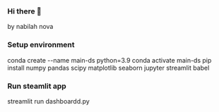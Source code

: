 ### Hi there 👋
by nabilah nova
### Setup environment
conda create --name main-ds python=3.9
conda activate main-ds
pip install numpy pandas scipy matplotlib seaborn jupyter streamlit babel

### Run steamlit app
streamlit run dashboardd.py
